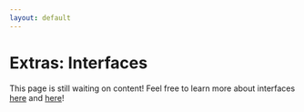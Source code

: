 ```yaml
---
layout: default
---
```


<h1>Extras: Interfaces</h1>

This page is still waiting on content! Feel free to learn more about interfaces <a href="https://www.youtube.com/watch?v=GhslBwrRsnw"> here</a> and <a href="https://processing.org/reference/implements.html"> here</a>!
